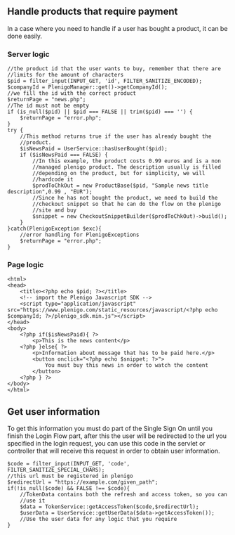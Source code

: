 ## Handle products that require payment

In a case where you need to handle if a user has bought a product, it can be done easily.

### Server logic

    //the product id that the user wants to buy, remember that there are
    //limits for the amount of characters
    $pid = filter_input(INPUT_GET, 'id', FILTER_SANITIZE_ENCODED);
    $companyId = PlenigoManager::get()->getCompanyId();
    //we fill the id with the correct product
    $returnPage = "news.php";
    //The id must not be empty
    if (is_null($pid) || $pid === FALSE || trim($pid) === '') {
        $returnPage = "error.php";
    }
    try {
        //This method returns true if the user has already bought the
        //product.
        $isNewsPaid = UserService::hasUserBought($pid);
        if ($isNewsPaid === FALSE) {
            //In this example, the product costs 0.99 euros and is a non
            //managed plenigo product. The description usually is filled
            //depending on the product, but for simplicity, we will
            //hardcode it
            $prodToChkOut = new ProductBase($pid, "Sample news title description",0.99 , "EUR");
            //Since he has not bought the product, we need to build the
            //checkout snippet so that he can do the flow on the plenigo
            //site and buy
            $snippet = new CheckoutSnippetBuilder($prodToChkOut)->build();
        }
    }catch(PlenigoException $exc){
        //error handling for PlenigoExceptions
        $returnPage = "error.php";
    }

### Page logic

    <html>
    <head>
        <title><?php echo $pid; ?></title>
        <!-- import the Plenigo Javascript SDK -->
        <script type="application/javascript" src="https://www.plenigo.com/static_resources/javascript/<?php echo $companyId; ?>/plenigo_sdk.min.js"></script>
    </head>
    <body>
        <?php if($isNewsPaid){ ?>
            <p>This is the news content</p>
        <?php }else{ ?>
            <p>Information about message that has to be paid here.</p>
            <button onclick="<?php echo $snippet; ?>">
                You must buy this news in order to watch the content
            </button>
        <?php } ?>
    </body>
    </html>

## Get user information

To get this information you must do part of the Single Sign On until you finish the Login Flow part, after this the user will be redirected to the url you specified in the login request, you can use this code in the servlet or controller that will receive this request in order to obtain user information.

    $code = filter_input(INPUT_GET, 'code', FILTER_SANITIZE_SPECIAL_CHARS);
    //this url must be registered in plenigo
    $redirectUrl = "https://example.com/given_path";
    if(!is_null($code) && FALSE !== $code){
        //TokenData contains both the refresh and access token, so you can
        //use it
        $data = TokenService::getAccessToken($code,$redirectUrl);
        $userData = UserService::getUserData($data->getAccessToken());
        //Use the user data for any logic that you require
    }